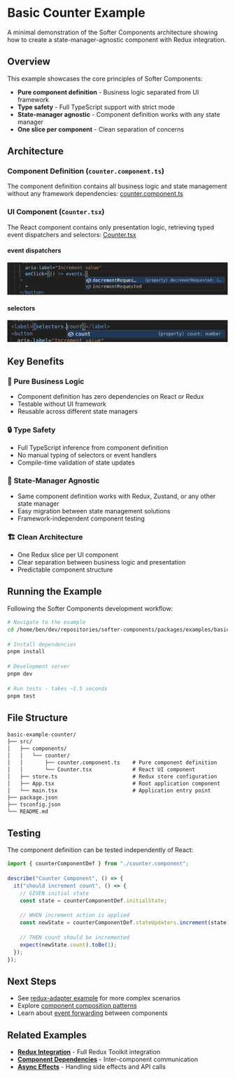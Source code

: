 # Basic Counter Example

A minimal demonstration of the Softer Components architecture showing how to create a state-manager-agnostic component with Redux integration.

## Overview

This example showcases the core principles of Softer Components:

- **Pure component definition** - Business logic separated from UI framework
- **Type safety** - Full TypeScript support with strict mode
- **State-manager agnostic** - Component definition works with any state manager
- **One slice per component** - Clean separation of concerns

## Architecture

### Component Definition (`counter.component.ts`)

The component definition contains all business logic and state management without any framework dependencies: [counter.component.ts](src/components/counter/counter.component.ts)


### UI Component (`Counter.tsx`)

The React component contains only presentation logic, retrieving typed event dispatchers and selectors:
[Counter.tsx](./src/components/counter/Counter.tsx)

#### event dispatchers
![Strongly Typed Events](./docs/images/strongly-typed-events.png)

#### selectors
![Strongly Typed Selectors](./docs/images/strongly-typed-selectors.png)


## Key Benefits

### 🎯 **Pure Business Logic**
- Component definition has zero dependencies on React or Redux
- Testable without UI framework
- Reusable across different state managers

### 🔒 **Type Safety**
- Full TypeScript inference from component definition
- No manual typing of selectors or event handlers
- Compile-time validation of state updates

### 🔄 **State-Manager Agnostic**
- Same component definition works with Redux, Zustand, or any other state manager
- Easy migration between state management solutions
- Framework-independent component testing

### 🏗️ **Clean Architecture**
- One Redux slice per UI component
- Clear separation between business logic and presentation
- Predictable component structure

## Running the Example

Following the Softer Components development workflow:

```bash
# Navigate to the example
cd /home/ben/dev/repositories/softer-components/packages/examples/basic-example-counter

# Install dependencies
pnpm install

# Development server
pnpm dev

# Run tests - takes ~1.5 seconds
pnpm test

```

## File Structure

```
basic-example-counter/
├── src/
│   ├── components/
│   │   └── counter/
│   │       ├── counter.component.ts    # Pure component definition
│   │       └── Counter.tsx             # React UI component
│   ├── store.ts                        # Redux store configuration
│   ├── App.tsx                         # Root application component
│   └── main.tsx                        # Application entry point
├── package.json
├── tsconfig.json
└── README.md
```

## Testing

The component definition can be tested independently of React:

```typescript
import { counterComponentDef } from "./counter.component";

describe("Counter Component", () => {
  it("should increment count", () => {
    // GIVEN initial state
    const state = counterComponentDef.initialState;
    
    // WHEN increment action is applied
    const newState = counterComponentDef.stateUpdaters.increment(state);
    
    // THEN count should be incremented
    expect(newState.count).toBe(1);
  });
});
```

## Next Steps

- See [redux-adapter example](../basic-redux-with-softer-components/) for more complex scenarios
- Explore [component composition patterns](../../docs/component-composition.md)
- Learn about [event forwarding](../../docs/event-forwarding.md) between components

## Related Examples

- **[Redux Integration](../basic-redux-with-softer-components/)** - Full Redux Toolkit integration
- **[Component Dependencies](../component-dependencies/)** - Inter-component communication
- **[Async Effects](../async-effects/)** - Handling side effects and API calls